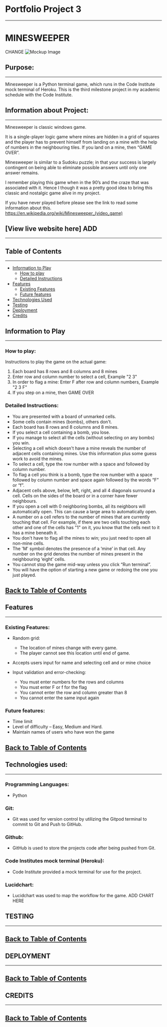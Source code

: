# Portfolio Project 3
------

# MINESWEEPER
CHANGE
![Mockup Image](https://github.com/manasi1031/Mighty-quest/blob/master/assets/images/mockup.jpg)

## Purpose:
---
Minesweeper is a Python terminal game, which runs in the Code Institute mock terminal of Heroku. This is the third milestone project in my academic schedule with the Code Institute.

## Information about Project:
---
Minesweeper is classic windows game. 

It is a single-player logic game where mines are hidden in a grid of squares and the player has to prevent himself from landing on a mine with the help of numbers in the neighbouring tiles. If you land on a mine, then “GAME OVER”.

Minesweeper is similar to a Sudoku puzzle; in that your success is largely contingent on being able to eliminate possible answers until only one answer remains.

I remember playing this game when in the 90’s and the craze that was associated with it. Hence I though it was a pretty good idea to bring this classic and nostalgic game alive in my project.

If you have never played before please see the link to read some information about this. https://en.wikipedia.org/wiki/Minesweeper_(video_game) 

## [View live website here] ADD

---------

## Table of Contents
---

- [Information to Play](#information-to-play)
    - [How to play](#how-to-play)
    - [Detailed Instructions](#detailed-instructions)
- [Features](#features)
    - [Existing Features](#existing-features)
    - [Future features](#future-features)
- [Technologies Used](#technologies-used)
- [Testing](#testing)
- [Deployment](#deployment)
- [Credits](#credits)



## Information to Play
---

### How to play:

Instructions to play the game on the actual game:
1. Each board has 8 rows and 8 columns and 8 mines
2. Enter row and column number to select a cell, Example \"2 3\"
3. In order to flag a mine: Enter F after row and column numbers, Example \"2 3 F\"
4. If you step on a mine, then GAME OVER

### Detailed Instructions:

- You are presented with a board of unmarked cells. 
- Some cells contain mines (bombs), others don't.
- Each board has 8 rows and 8 columns and 8 mines.
- If you select a cell containing a bomb, you lose. 
- If you manage to select all the cells (without selecting on any bombs) you win.
- Selecting a cell which doesn't have a mine reveals the number of adjacent cells containing mines. Use this information plus some guess work to avoid the mines.
- To select a cell, type the row number with a space and followed by column number.
- To flag a cell you think is a bomb, type the row number with a space followed by column number and space again followed by the words “F” or “f”.
- Adjacent cells above, below, left, right, and all 4 diagonals surround a cell. Cells on the sides of the board or in a corner have fewer neighbours.
- If you open a cell with 0 neighboring bombs, all its neighbors will automatically open. This can cause a large area to automatically open.
- A number on a cell refers to the number of mines that are currently touching that cell. For example, if there are two cells touching each other and one of the cells has "1" on it, you know that the cells next to it has a mine beneath it. 
- You don't have to flag all the mines to win; you just need to open all non-mine cells.
- The 'M' symbol denotes the presence of a ‘mine’ in that cell. Any number on the grid denotes the number of mines present in the neighbouring ‘eight’ cells. 
- You cannot stop the game mid-way unless you click “Run terminal”.
- You will have the option of starting a new game or redoing the one you just played.

[Back to Table of Contents](#table-of-contents)
---

## Features
---

### Existing Features:

- Random grid:
    - The location of mines change with every game.
    - The player cannot see this location until end of game.

- Accepts users input for name and selecting cell and or mine choice

- Input validation and error-checking:
    - You must enter numbers for the rows and columns
    - You must enter F or f for the flag
    - You cannot enter the row and column greater than 8
    - You cannot enter the same input again

### Future features:

- Time limit
- Level of difficulty – Easy, Medium and Hard.
- Maintain names of users who have won the game

[Back to Table of Contents](#table-of-contents)
---

## Technologies used:
---

### Programming Languages:
- Python

### Git:
- Git was used for version control by utilizing the Gitpod terminal to commit to Git and Push to GitHub.

### Github:
- GitHub is used to store the projects code after being pushed from Git.

### Code Institutes mock terminal (Heroku):
- Code Institute provided a mock terminal for use for the project.

### Lucidchart:
- Lucidchart was used to map the workflow for the game.
ADD CHART HERE


## TESTING
---



[Back to Table of Contents](#table-of-contents)
---

## DEPLOYMENT
---


[Back to Table of Contents](#table-of-contents)
---

## CREDITS
---



[Back to Table of Contents](#table-of-contents)
---